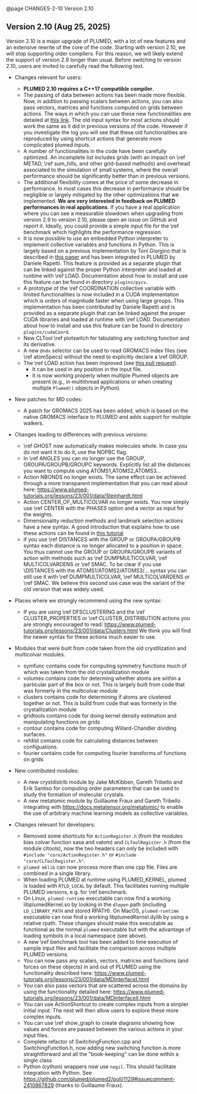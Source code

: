@page CHANGES-2-10 Version 2.10

## Version 2.10 (Aug 25, 2025)
 
Version 2.10 is a major upgrade of PLUMED, with a lot of new features and an extensive rewrite of the core of the code.
Starting with version 2.10, we will stop supporting older compilers. For this reason, we will likely extend the support of version 2.9 longer than usual.
Before switching to version 2.10, users are invited to carefully read the following text.

- Changes relevant for users:
  - **PLUMED 2.10 requires a C++17 compatible compiler**.
  - The passing of data between actions has been made more flexible. Now, in addition to passing scalars between actions, you can also
    pass vectors, matrices and functions computed on grids between actions. The ways in which you can use these new functionalities are
    detailed at [this link](https://www.plumed-tutorials.org/lessons/23/001/data/NAVIGATION.html).
    The old input syntax for most actions should work the same as it did in previous versions of the code. However if you investigate the log
    you will see that these old functionalities are reproduced by using shortcut actions that generate more complicated plumed inputs.
  - A number of functionalities in the code have been carefully optimized. An incomplete list includes
    grids (with an impact on \ref METAD, \ref sum_hills, and other grid-based methods)
    and overhead associated to the simulation of small systems, where the overall performance should be significantly better than in previous versions.
  - The additional flexibility comes at the price of some decrease in performance.
    In most cases this decrease in performance should be negligible or largely mitigated by the other optimizations that we implemented. **We are very interested in feedback on PLUMED performances in real applications**. If you have a real application where you can see a measurable slowdown when upgrading from version 2.9 to version 2.10, please open an issue on GitHub and report it. Ideally, you could provide a simple input file for the \ref benchmark which highlights the
    performance regression.
  - It is now possible to use an embedded Python interpreter to implement collective variables and functions in Python. This is largely based on a previous implementation by Toni Giorgino
    that is described in [this paper](https://joss.theoj.org/papers/10.21105/joss.01773) and has been integrated in PLUMED by Daniele Rapetti. This feature is provided as a separate plugin
    that can be linked against the proper Python interpreter and loaded at runtime with \ref LOAD. Documentation about how to install and use this feature can be found in directory
    `plugins/pycv`.
  - A prototype of the \ref COORDINATION collective variable with limited functionalities is now included in a CUDA implementation which is orders of magnitude faster
    when using large groups. This implementation has been contributed by Daniele Rapetti and is provided as a separate plugin
    that can be linked against the proper CUDA libraries and loaded at runtime with \ref LOAD. Documentation about how to install and use this feature can be found in directory
    `plugins/cudaCoord`.
  - New CLTool \ref plotswitch for tabulating any switching function and its derivative.
  - A new `@ndx` selector can be used to read GROMACS index files (see \ref atomSpecs) without the need to explicitly declare a \ref GROUP.
  - The \ref LOAD action has been improved (see [this pull request](https://github.com/plumed/plumed2/pull/1056)).
    - It can be used in any position in the input file.
    - It is now working properly when multiple Plumed objects are present (e.g., in multithread applications or when creating multiple `Plumed()` objects in Python).

- New patches for MD codes:
  - A patch for GROMACS 2025 has been added, which is based on the native GROMACS interface to PLUMED and adds support for multiple walkers.

- Changes leading to differences with previous versions:
  - \ref GHOST now automatically makes molecules whole.  In case you do not want it to do it, use the NOPBC flag.
  - In \ref ANGLES you can no longer use the GROUP, GROUPA/GROUPB/GROUPC keywords.  Explicitly list all the distances you want to compute using ATOMS1,ATOMS2,ATOMS3...
  - Action NBONDS no longer exists.  The same effect can be achieved through a more transparent implementation that you can read about here: https://www.plumed-tutorials.org/lessons/23/001/data/Steinhardt.html
  - Action CENTER_OF_MULTICOLVAR no longer exists.  You now simply use \ref CENTER with the PHASES option and a vector as input for the weights.
  - Dimensionality reduction methods and landmark selection actions have a new syntax. A good introduction that explains how to use these actions can be found in [this tutorial](https://www.plumed-tutorials.org/lessons/21/006/data/DIMENSIONALITY.html)
  - if you use \ref DISTANCES with the GROUP or GROUPA/GROUPB syntax each distance is no longer allocated to a position in space.  You thus cannot use the GROUP or GROUPA/GROUPB variants of action with methods such as \ref DUMPMULTICOLVAR, \ref MULTICOLVARDENS or \ref SMAC.  To be clear if you use \DISTANCES with the ATOMS1/ATOMS2/ATOMS3/... syntax you can still use it with \ref DUMPMULTICOLVAR, \ref MULTICOLVARDENS or \ref SMAC.  We believe this second use case was the variant of the old version that was widely used.

- Places where we strongly recommend using the new syntax:
  - If you are using \ref DFSCLUSTERING and the \ref CLUSTER_PROPERTIES or \ref CLUSTER_DISTRIBUTION actions you are strongly encouraged to read: https://www.plumed-tutorials.org/lessons/23/001/data/Clusters.html
    We think you will find the newer syntax for these actions much easier to use.

- Modules that were built from code taken from the old crystllization and multicolvar modules.
  - symfunc contains code for computing symmetry functions much of which was taken from the old crystallization module
  - volumes contains code for determing whether atoms are within a particular part of the box or not. This is largely built from code that was formerly in the multicolvar module
  - clusters contains code for determining if atoms are clustered together or not.  This is build from code that was formerly in the crystallization module
  - gridtools contains code for doing kernel density estimation and manipulating functions on grids
  - contour contains code for computing Willard-Chandler dividing surfaces.
  - refdist contains code for calculating distances between configuations.
  - fourier contains code for computing fourier transforms of functions on grids

- New contributed modules:
  - A new crystdistrib module by Jake McKibben, Gareth Tribello and Erik Santiso for computing order parameters that can be used to study the formation of molecular crystals.
  - A new metatomic module by Guillaume Fraux and Gareth Tribello integrating with
  https://docs.metatensor.org/metatomic/ to enable the use of arbitrary machine learning
  models as collective variables.

- Changes relevant for developers:
  - Removed some shortcuts for `ActionRegister.h` (from the modules bias colvar function sasa and vatom) and `CLToolRegister.h` (from the module cltools), now the two headers can only be included with `#include "core/ActionRegister.h"` or `#include "core/CLToolRegister.h"`.
  - `plumed mklib` can now process more than one cpp file. Files are combined in a single library.
  - When loading PLUMED at runtime using PLUMED_KERNEL, plumed is loaded with `RTLD_LOCAL` by default. This facilitates running multiple PLUMED versions, e.g. for \ref benchmark.
  - On Linux, `plumed-runtime` executable can now find a working libplumedKernel.so by looking in the `dlopen` path (including `LD_LIBRARY_PATH` and stored RPATH).
    On MacOS, `plumed-runtime` executable can now find a working libplumedKernel.dylib by using a relative rpath.
    These changes should make this executable as functional as the normal `plumed` executable but with the advantage of loading symbols in a local namespace (see above).
  - A new \ref benchmark tool has been added to time execution of sample input files and facilitate the comparison across multiple PLUMED versions.
  - You can now pass any scalars, vectors, matrices and functions (and forces on these objects) in and out of PLUMED using the functionality described here: https://www.plumed-tutorials.org/lessons/23/001/data/MDInterfaceI.html
  - You can also pass vectors that are scattered across the domains by using the functionality detailed here: https://www.plumed-tutorials.org/lessons/23/001/data/MDInterfaceII.html
  - You can use ActionShortcut to create complex inputs from a simpler initial input.  The nest will then allow users to explore these more complex inputs.
  - You can use \ref show_graph to create diagrams showing how values and forces are passed between the various actions in your input files.
  - Complete refactor of SwitchingFunction.cpp and SwitchingFunction.h, now adding new switching function is more straightforward and all the "book-keeping" can be done within a single class
  - Python (cython) wrappers now use `nogil`. This should facilitate integration with Python. See https://github.com/plumed/plumed2/pull/1129#issuecomment-2410867829 (thanks to Guillaume Fraux).
